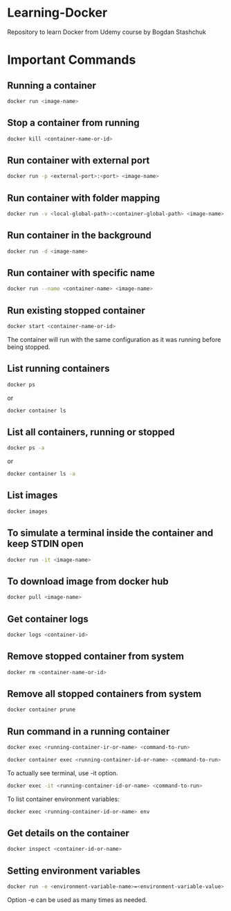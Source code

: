 # Learning-Docker
Repository to learn Docker from Udemy course by Bogdan Stashchuk

# Important Commands

## Running a container

```bash
docker run <image-name>
```

## Stop a container from running

```bash
docker kill <container-name-or-id>
```

## Run container with external port

```bash
docker run -p <external-port>:<port> <image-name>
```

## Run container with folder mapping

```bash
docker run -v <local-global-path>:<container-global-path> <image-name>
```

## Run container in the background

```bash
docker run -d <image-name>
```

## Run container with specific name
```bash
docker run --name <container-name> <image-name>
```

## Run existing stopped container
```bash
docker start <container-name-or-id>
```

The container will run with the same configuration as it was running before being stopped.

## List running containers

```bash
docker ps
```

or

```bash
docker container ls
```

## List all containers, running or stopped

```bash
docker ps -a
```
or

```bash
docker container ls -a
```

## List images

```bash
docker images
```

## To simulate a terminal inside the container and keep STDIN open

```bash
docker run -it <image-name>
```

## To download image from docker hub

```bash
docker pull <image-name>
```

## Get container logs

```bash
docker logs <container-id>
```

## Remove stopped container from system

```bash
docker rm <container-name-or-id>
```

## Remove all stopped containers from system

```bash
docker container prune
```

## Run command in a running container

```bash
docker exec <running-container-ir-or-name> <command-to-run>
```

```bash
docker container exec <running-container-id-or-name> <command-to-run>
```

To actually see terminal, use -it option.

```bash
docker exec -it <running-container-id-or-name> <command-to-run>
```

To list container environment variables:
```bash
docker exec <running-container-id-or-name> env
```

## Get details on the container

```bash
docker inspect <container-id-or-name>
```

## Setting environment variables

```bash
docker run -e <environment-variable-name>=<environment-variable-value> <container-id-or-name>
```

Option -e can be used as many times as needed.